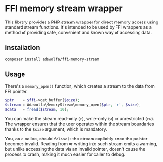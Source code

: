 # FFI memory stream wrapper

This library provides a [PHP stream wrapper](https://www.php.net/manual/en/class.streamwrapper.php) for direct memory access using standard stream functions. It's intended to be used by FFI wrappers as a method of providing safe, convenient and known way of accessing data.

## Installation

~~~bash
composer install adawolfa/ffi-memory-stream
~~~

## Usage

There's a `memory_open()` function, which creates a stream to the data from FFI pointer.

~~~php
$ptr    = $ffi->get_buffer($size);
$stream = Adawolfa\MemoryStream\memory_open($ptr, 'r', $size);
$data   = fread($stream, 10);
~~~

You can make the stream read-only (`r`), write-only (`w`) or unrestricted (`rw`). The wrapper ensures that the user operates within the stream boundaries thanks to the `$size` argument, which is mandatory.

You, as a callee, should `fclose()` the stream explicitly once the pointer becomes invalid. Reading from or writing into such stream emits a warning, but unlike accessing the data via an invalid pointer, doesn't cause the process to crash, making it much easier for caller to debug.
